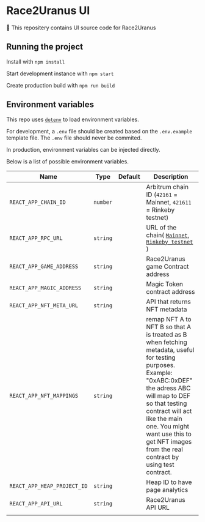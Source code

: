 # Race2Uranus UI

🚀 This repositery contains UI source code for Race2Uranus

## Running the project

Install with `npm install`

Start development instance with `npm start`

Create production build with `npm run build`

## Environment variables

This repo uses [`dotenv`](https://www.npmjs.com/package/dotenv) to load environment variables.

For development, a `.env` file should be created based on the `.env.example` template file. The `.env` file should never be commited.

In production, environment variables can be injected directly.

Below is a list of possible environment variables.

| Name                        | Type     | Default | Description                                                                                                                                                                                                                                                                                             |
| --------------------------- | -------- | ------- | ------------------------------------------------------------------------------------------------------------------------------------------------------------------------------------------------------------------------------------------------------------------------------------------------------- |
| `REACT_APP_CHAIN_ID`        | `number` |         | Arbitrum chain ID (`42161` = Mainnet, `421611` = Rinkeby testnet)                                                                                                                                                                                                                                       |
| `REACT_APP_RPC_URL`         | `string` |         | URL of the chain( [`Mainnet`](https://arb1.arbitrum.io/rpc), [`Rinkeby testnet`](https://rinkeby.arbitrum.io/rpc) )                                                                                                                                                                                     |
| `REACT_APP_GAME_ADDRESS`    | `string` |         | Race2Uranus game Contract address                                                                                                                                                                                                                                                                       |
| `REACT_APP_MAGIC_ADDRESS`   | `string` |         | Magic Token contract address                                                                                                                                                                                                                                                                            |
| `REACT_APP_NFT_META_URL`    | `string` |         | API that returns NFT metadata                                                                                                                                                                                                                                                                           |
| `REACT_APP_NFT_MAPPINGS`    | `string` |         | remap NFT A to NFT B so that A is treated as B when fetching metadata, useful for testing purposes. Example: "0xABC:0xDEF" the adress ABC will map to DEF so that testing contract will act like the main one. You might want use this to get NFT images from the real contract by using test contract. |
| `REACT_APP_HEAP_PROJECT_ID` | `string` |         | Heap ID to have page analytics                                                                                                                                                                                                                                                                          |
| `REACT_APP_API_URL`         | `string` |         | Race2Uranus API URL                                                                                                                                                                                                                                                                                     |
|                             |
